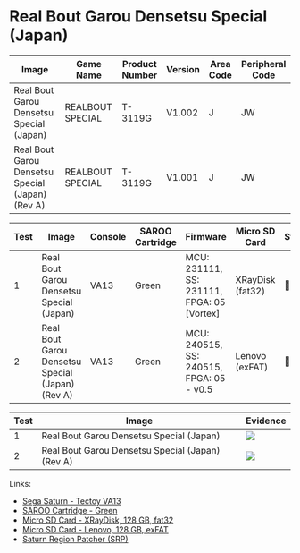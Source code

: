 # Real Bout Garou Densetsu Special (Japan)

| Image                                            | Game Name        | Product Number | Version | Area Code | Peripheral Code |
| ------------------------------------------------ | ---------------- | -------------- | ------- | --------- | --------------- |
| Real Bout Garou Densetsu Special (Japan)         | REALBOUT SPECIAL | T-3119G        | V1.002  | J         | JW              |
| Real Bout Garou Densetsu Special (Japan) (Rev A) | REALBOUT SPECIAL | T-3119G        | V1.001  | J         | JW              |

| Test | Image                                            | Console | SAROO Cartridge | Firmware                                   | Micro SD Card    | Status | Time Played |
| ---- | ------------------------------------------------ | ------- | --------------- | ------------------------------------------ | ---------------- | ------ | ----------- |
| 1    | Real Bout Garou Densetsu Special (Japan)         | VA13    | Green           | MCU: 231111, SS: 231111, FPGA: 05 [Vortex] | XRayDisk (fat32) | :100:  | 29 minutes  |
| 2    | Real Bout Garou Densetsu Special (Japan) (Rev A) | VA13    | Green           | MCU: 240515, SS: 240515, FPGA: 05 - v0.5   | Lenovo (exFAT)   | :100:  | 31 minutes  |

| Test | Image                                            | Evidence                                                                                         |
| ---- | ------------------------------------------------ | ------------------------------------------------------------------------------------------------ |
| 1    | Real Bout Garou Densetsu Special (Japan)         | [![](https://img.youtube.com/vi/whyp0wn3J0g/0.jpg)](https://www.youtube.com/watch?v=whyp0wn3J0g) |
| 2    | Real Bout Garou Densetsu Special (Japan) (Rev A) | [![](https://img.youtube.com/vi/nVwsmSdqKPk/0.jpg)](https://www.youtube.com/watch?v=nVwsmSdqKPk) |

Links:

- [Sega Saturn - Tectoy VA13](../../../../Info/Consoles/VA13/README.md)
- [SAROO Cartridge - Green](../../../../Info/Cartridges/RetroGameParadiseStore/1.32F/README.md)
- [Micro SD Card - XRayDisk, 128 GB, fat32](../../../../Info/SdCards/XRayDisk/128GB/fat32/README.md)
- [Micro SD Card - Lenovo, 128 GB, exFAT](../../../../Info/SdCards/Lenovo/128GB/exfat/README.md)
- [Saturn Region Patcher (SRP)](https://segaxtreme.net/resources/saturn-region-patcher.81/download)
